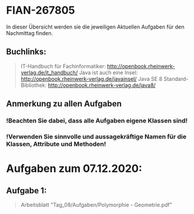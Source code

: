 # FIAN-267805
In dieser Übersicht werden sie die jeweiligen Aktuellen Aufgaben für den Nachmittag finden.

## Buchlinks:
> IT-Handbuch für Fachinformatiker: http://openbook.rheinwerk-verlag.de/it_handbuch/
> Java ist auch eine Insel: http://openbook.rheinwerk-verlag.de/javainsel/
> Java SE 8 Standard-Bibliothek: http://openbook.rheinwerk-verlag.de/java8/

## Anmerkung zu allen Aufgaben
### !Beachten Sie dabei, dass alle Aufgaben eigene Klassen sind!
### !Verwenden Sie sinnvolle und aussagekräftige Namen für die Klassen, Attribute und Methoden!

# Aufgaben zum 07.12.2020:

## Aufgabe 1:
> Arbeitsblatt "Tag_08/Aufgaben/Polymorphie - Geometrie.pdf"

